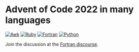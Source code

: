 # Advent of Code 2022 in many languages

[![Awk](https://img.shields.io/badge/%20-Awk-orange?style=flat-square&logo=gnu)](https://www.gnu.org/software/gawk/manual/gawk.html)
[![Ruby](https://img.shields.io/badge/%20-Ruby-red?style=flat-square&logo=ruby)](https://ruby-lang.org)
[![Fortran](https://img.shields.io/badge/%20-Fortran-734f96?style=flat-square&logo=fortran)](https://fortran-lang.org)
[![Python](https://img.shields.io/badge/%20-Python-blue?style=flat-square&logo=numpy)](https://www.python.org/)

Join the discussion at the [Fortran discourse](https://fortran-lang.discourse.group/t/4816).
